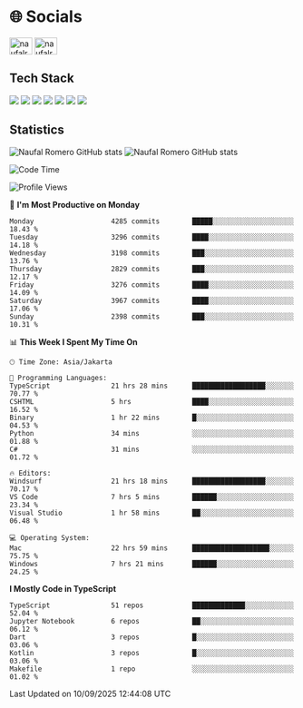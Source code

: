 <h1 align="">🌐 Socials</h1>
<p align="left">
<a href="https://linkedin.com/in/naufal-romero-putra-pratama-9ab816177/" target="blank"><img align="center" src="https://raw.githubusercontent.com/rahuldkjain/github-profile-readme-generator/master/src/images/icons/Social/linked-in-alt.svg" alt="naufalromero" height="30" width="40" /></a>
<a href="https://instagram.com/naufalromero" target="blank"><img align="center" src="https://raw.githubusercontent.com/rahuldkjain/github-profile-readme-generator/master/src/images/icons/Social/instagram.svg" alt="naufalromero" height="30" width="40" /></a>
</p>


<h2 align="">Tech Stack</h2>
<div align="">
  <img src="https://img.shields.io/badge/next.js-000000?style=for-the-badge&logo=nextdotjs&logoColor=white"/>
 <img src="https://img.shields.io/badge/typescript-%23007ACC.svg?style=for-the-badge&logo=typescript&logoColor=white"/>
 <img src="https://img.shields.io/badge/react-%2320232a.svg?style=for-the-badge&logo=react&logoColor=%2361DAFB"/>
 <img src="https://img.shields.io/badge/tailwindcss-%2338B2AC.svg?style=for-the-badge&logo=tailwind-css&logoColor=white"/>
 <img src="https://img.shields.io/badge/Prisma-3982CE?style=for-the-badge&logo=Prisma&logoColor=white"/>
 <img src="https://img.shields.io/badge/javascript-%23323330.svg?style=for-the-badge&logo=javascript&logoColor=%23F7DF1E"/>
 <img src="https://img.shields.io/badge/java-%23ED8B00.svg?style=for-the-badge&logo=openjdk&logoColor=white"/>
</div>


<h2 align="">Statistics</h2>
<div align="">
<img src="https://github-readme-stats-xi-nine-74.vercel.app/api?username=romves&show_icons=true&theme=tokyonight&include_all_commits=true&count_private=true" alt="Naufal Romero GitHub stats"/>
<img src="https://github-readme-stats-xi-nine-74.vercel.app/api/top-langs/?username=romves&theme=tokyonight&hide_border=false&include_all_commits=true&count_private=true&layout=compact" alt="Naufal Romero GitHub stats"/>
</div>

<!--START_SECTION:waka-->
![Code Time](http://img.shields.io/badge/Code%20Time-2%2C899%20hrs%2054%20mins-blue)

![Profile Views](http://img.shields.io/badge/Profile%20Views-0-blue)

📅 **I'm Most Productive on Monday** 

```text
Monday                   4285 commits        █████░░░░░░░░░░░░░░░░░░░░   18.43 % 
Tuesday                  3296 commits        ████░░░░░░░░░░░░░░░░░░░░░   14.18 % 
Wednesday                3198 commits        ███░░░░░░░░░░░░░░░░░░░░░░   13.76 % 
Thursday                 2829 commits        ███░░░░░░░░░░░░░░░░░░░░░░   12.17 % 
Friday                   3276 commits        ████░░░░░░░░░░░░░░░░░░░░░   14.09 % 
Saturday                 3967 commits        ████░░░░░░░░░░░░░░░░░░░░░   17.06 % 
Sunday                   2398 commits        ███░░░░░░░░░░░░░░░░░░░░░░   10.31 % 
```


📊 **This Week I Spent My Time On** 

```text
🕑︎ Time Zone: Asia/Jakarta

💬 Programming Languages: 
TypeScript               21 hrs 28 mins      ██████████████████░░░░░░░   70.77 % 
CSHTML                   5 hrs               ████░░░░░░░░░░░░░░░░░░░░░   16.52 % 
Binary                   1 hr 22 mins        █░░░░░░░░░░░░░░░░░░░░░░░░   04.53 % 
Python                   34 mins             ░░░░░░░░░░░░░░░░░░░░░░░░░   01.88 % 
C#                       31 mins             ░░░░░░░░░░░░░░░░░░░░░░░░░   01.72 % 

🔥 Editors: 
Windsurf                 21 hrs 18 mins      ██████████████████░░░░░░░   70.17 % 
VS Code                  7 hrs 5 mins        ██████░░░░░░░░░░░░░░░░░░░   23.34 % 
Visual Studio            1 hr 58 mins        ██░░░░░░░░░░░░░░░░░░░░░░░   06.48 % 

💻 Operating System: 
Mac                      22 hrs 59 mins      ███████████████████░░░░░░   75.75 % 
Windows                  7 hrs 21 mins       ██████░░░░░░░░░░░░░░░░░░░   24.25 % 
```

**I Mostly Code in TypeScript** 

```text
TypeScript               51 repos            █████████████░░░░░░░░░░░░   52.04 % 
Jupyter Notebook         6 repos             ██░░░░░░░░░░░░░░░░░░░░░░░   06.12 % 
Dart                     3 repos             █░░░░░░░░░░░░░░░░░░░░░░░░   03.06 % 
Kotlin                   3 repos             █░░░░░░░░░░░░░░░░░░░░░░░░   03.06 % 
Makefile                 1 repo              ░░░░░░░░░░░░░░░░░░░░░░░░░   01.02 % 
```




 Last Updated on 10/09/2025 12:44:08 UTC
<!--END_SECTION:waka-->
